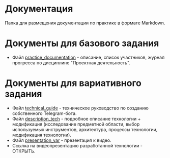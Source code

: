 # Документация

Папка для размещения документации по практике в формате Markdown.

# Документы для базового задания

- Файл [practice_documentation](practice_documentation.md) - описание, список участников, журнал прогресса по дисциплине "Проектная деятельность".

# Документы для вариативного задания
- Файл [technical_guide](technical_guide.md) - техническое руководство по созданию собственного Telegram-бота.
- Файл [description_tech](description_tech.md) - подробное описание технологии + модификация (исследование предметной области, выбор используемых инструментов, архитектура, процессы технологии, модификация технологии).
- Файл [presentation_var]() - презентация к видео.
- Ссылка на видеопрезентацию разработанной технологии - ОТКРЫТЬ.
